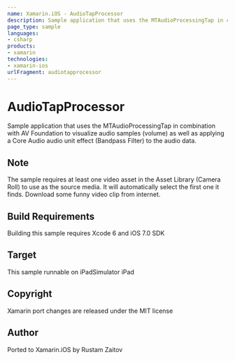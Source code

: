 ```yaml
---
name: Xamarin.iOS - AudioTapProcessor
description: Sample application that uses the MTAudioProcessingTap in combination with AV Foundation to visualize audio samples (volume) as well as applying a...
page_type: sample
languages:
- csharp
products:
- xamarin
technologies:
- xamarin-ios
urlFragment: audiotapprocessor
---
```

# AudioTapProcessor

Sample application that uses the MTAudioProcessingTap in combination with AV Foundation to visualize audio samples (volume) as well as applying a Core Audio audio unit effect (Bandpass Filter) to the audio data.

## Note

The sample requires at least one video asset in the Asset Library (Camera Roll) to use as the source media. It will automatically select the first one it finds. Download some funny video clip from internet.

## Build Requirements

Building this sample requires Xcode 6 and iOS 7.0 SDK

## Target
This sample runnable on iPadSimulator iPad

## Copyright
Xamarin port changes are released under the MIT license

## Author 
Ported to Xamarin.iOS by Rustam Zaitov
